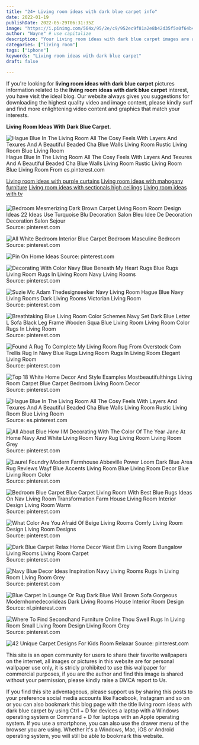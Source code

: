 ```yaml
---
title: "24+ Living room ideas with dark blue carpet info"
date: 2022-01-19
publishDate: 2022-05-29T06:31:35Z
image: "https://i.pinimg.com/564x/95/2e/c9/952ec9f81a2e8b42d35f5a0f64b426bf.jpg"
author: "Wayne" # use capitalize
description: "Your Living room ideas with dark blue carpet images are available in this site. Living room ideas with dark blue carpet are a topic that is being searched for and liked by netizens now. You can Find and Download the Living room ideas with dark blue carpet files here. Find and Download all free photos."
categories: ["living room"]
tags: ["iphone"]
keywords: "Living room ideas with dark blue carpet"
draft: false

---
```


If you're looking for **living room ideas with dark blue carpet** pictures information related to the **living room ideas with dark blue carpet** interest, you have visit the ideal  blog.  Our website always  gives you  suggestions  for downloading  the highest  quality video and image  content, please kindly surf and find more enlightening video content and graphics  that match your interests.

**Living Room Ideas With Dark Blue Carpet**. 

![Hague Blue In The Living Room All The Cosy Feels With Layers And Texures And A Beautiful Beaded Cha Blue Walls Living Room Rustic Living Room Blue Living Room](https://i.pinimg.com/originals/a1/63/6b/a1636b812b2338a1cf0e577ea5b5c328.jpg "Hague Blue In The Living Room All The Cosy Feels With Layers And Texures And A Beautiful Beaded Cha Blue Walls Living Room Rustic Living Room Blue Living Room")
Hague Blue In The Living Room All The Cosy Feels With Layers And Texures And A Beautiful Beaded Cha Blue Walls Living Room Rustic Living Room Blue Living Room From es.pinterest.com

[Living room ideas with purple curtains](/living-room-ideas-with-purple-curtains/)
[Living room ideas with mahogany furniture](/living-room-ideas-with-mahogany-furniture/)
[Living room ideas with sectionals high ceilings](/living-room-ideas-with-sectionals-high-ceilings/)
[Living room ideas with tv](/living-room-ideas-with-tv/)



### 

 


![Bedroom Mesmerizing Dark Brown Carpet Living Room Room Design Ideas 22 Ideas Use Turquoise Blu Decoration Salon Bleu Idee De Decoration Decoration Salon Sejour](https://i.pinimg.com/originals/bc/e3/0b/bce30b096ad42fa5f5d36f61d3b06556.jpg "Bedroom Mesmerizing Dark Brown Carpet Living Room Room Design Ideas 22 Ideas Use Turquoise Blu Decoration Salon Bleu Idee De Decoration Decoration Salon Sejour")
Source: pinterest.com

 

![All White Bedroom Interior Blue Carpet Bedroom Masculine Bedroom](https://i.pinimg.com/originals/0d/14/33/0d1433eb5fd9c1e8918cbeea54277c48.jpg "All White Bedroom Interior Blue Carpet Bedroom Masculine Bedroom")
Source: pinterest.com

 

![Pin On Home Ideas](https://i.pinimg.com/originals/24/ea/68/24ea68f28b644104eebff0494b6cd72b.jpg "Pin On Home Ideas")
Source: pinterest.com

 

![Decorating With Color Navy Blue Beneath My Heart Rugs Blue Rugs Living Room Rugs In Living Room Navy Living Rooms](https://i.pinimg.com/564x/65/e0/2b/65e02b11da83dd09b76e3f6dfff226f8.jpg "Decorating With Color Navy Blue Beneath My Heart Rugs Blue Rugs Living Room Rugs In Living Room Navy Living Rooms")
Source: pinterest.com

 

![Suzie Mc Adam Thedesignseeker Navy Living Room Hague Blue Navy Living Rooms Dark Living Rooms Victorian Living Room](https://i.pinimg.com/736x/a0/f0/66/a0f066f0c7cfafbd785f4dffb1142ad7.jpg "Suzie Mc Adam Thedesignseeker Navy Living Room Hague Blue Navy Living Rooms Dark Living Rooms Victorian Living Room")
Source: pinterest.com

 

![Breathtaking Blue Living Room Color Schemes Navy Set Dark Blue Letter L Sofa Black Leg Frame Wooden Squa Blue Living Room Living Room Color Rugs In Living Room](https://i.pinimg.com/736x/18/e7/87/18e7873fdd80ece5abc9f595b3c80eb6.jpg "Breathtaking Blue Living Room Color Schemes Navy Set Dark Blue Letter L Sofa Black Leg Frame Wooden Squa Blue Living Room Living Room Color Rugs In Living Room")
Source: pinterest.com

 

![Found A Rug To Complete My Living Room Rug From Overstock Com Trellis Rug In Navy Blue Rugs Living Room Rugs In Living Room Elegant Living Room](https://i.pinimg.com/originals/d2/ce/7e/d2ce7ed56c050e57afee149e3af5d064.jpg "Found A Rug To Complete My Living Room Rug From Overstock Com Trellis Rug In Navy Blue Rugs Living Room Rugs In Living Room Elegant Living Room")
Source: pinterest.com

 

![Top 18 White Home Decor And Style Examples Mostbeautifulthings Living Room Carpet Blue Carpet Bedroom Living Room Decor](https://i.pinimg.com/originals/f2/4a/3c/f24a3cd66de56369398f8dd69653b846.jpg "Top 18 White Home Decor And Style Examples Mostbeautifulthings Living Room Carpet Blue Carpet Bedroom Living Room Decor")
Source: pinterest.com

 

![Hague Blue In The Living Room All The Cosy Feels With Layers And Texures And A Beautiful Beaded Cha Blue Walls Living Room Rustic Living Room Blue Living Room](https://i.pinimg.com/originals/a1/63/6b/a1636b812b2338a1cf0e577ea5b5c328.jpg "Hague Blue In The Living Room All The Cosy Feels With Layers And Texures And A Beautiful Beaded Cha Blue Walls Living Room Rustic Living Room Blue Living Room")
Source: es.pinterest.com

 

![All About Blue How I M Decorating With The Color Of The Year Jane At Home Navy And White Living Room Navy Rug Living Room Living Room Grey](https://i.pinimg.com/736x/8b/7a/f7/8b7af779dcd9807438274c08f084b6bb.jpg "All About Blue How I M Decorating With The Color Of The Year Jane At Home Navy And White Living Room Navy Rug Living Room Living Room Grey")
Source: pinterest.com

 

![Laurel Foundry Modern Farmhouse Abbeville Power Loom Dark Blue Area Rug Reviews Wayf Blue Accents Living Room Blue Living Room Decor Blue Living Room Color](https://i.pinimg.com/originals/d0/7a/59/d07a597e6826a77a1335f7cdc92a8e23.jpg "Laurel Foundry Modern Farmhouse Abbeville Power Loom Dark Blue Area Rug Reviews Wayf Blue Accents Living Room Blue Living Room Decor Blue Living Room Color")
Source: pinterest.com

 

![Bedroom Blue Carpet Blue Carpet Living Room With Best Blue Rugs Ideas On Nav Living Room Transformation Farm House Living Room Interior Design Living Room Warm](https://i.pinimg.com/736x/bf/d3/84/bfd384f1d7269a8823068e01b0e1f1d7.jpg "Bedroom Blue Carpet Blue Carpet Living Room With Best Blue Rugs Ideas On Nav Living Room Transformation Farm House Living Room Interior Design Living Room Warm")
Source: pinterest.com

 

![What Color Are You Afraid Of Beige Living Rooms Comfy Living Room Design Living Room Designs](https://i.pinimg.com/474x/40/c4/e2/40c4e23f769bf73687e3f7a4d4879c7c--blue-throw-pillows-blue-throws.jpg "What Color Are You Afraid Of Beige Living Rooms Comfy Living Room Design Living Room Designs")
Source: pinterest.com

 

![Dark Blue Carpet Relax Home Decor West Elm Living Room Bungalow Living Rooms Living Room Carpet](https://i.pinimg.com/originals/a9/ff/25/a9ff25bb604a7ea69051579886542cff.jpg "Dark Blue Carpet Relax Home Decor West Elm Living Room Bungalow Living Rooms Living Room Carpet")
Source: pinterest.com

 

![Navy Blue Decor Ideas Inspiration Navy Living Rooms Rugs In Living Room Living Room Grey](https://i.pinimg.com/474x/19/33/b5/1933b5371e5846a7461769f7b43fbba5.jpg "Navy Blue Decor Ideas Inspiration Navy Living Rooms Rugs In Living Room Living Room Grey")
Source: pinterest.com

 

![Blue Carpet In Lounge Or Rug Dark Blue Wall Brown Sofa Gorgeous Modernhomedecorideas Dark Living Rooms House Interior Room Design](https://i.pinimg.com/736x/72/e5/77/72e577721f56c179cc421112d877c745.jpg "Blue Carpet In Lounge Or Rug Dark Blue Wall Brown Sofa Gorgeous Modernhomedecorideas Dark Living Rooms House Interior Room Design")
Source: nl.pinterest.com

 

![Where To Find Secondhand Furniture Online Thou Swell Rugs In Living Room Small Living Room Design Living Room Grey](https://i.pinimg.com/originals/b3/ec/1a/b3ec1ac7a33ab5fa26caefb62a6ededb.jpg "Where To Find Secondhand Furniture Online Thou Swell Rugs In Living Room Small Living Room Design Living Room Grey")
Source: pinterest.com

 

![42 Unique Carpet Designs For Kids Room Relaxar](https://i.pinimg.com/564x/95/2e/c9/952ec9f81a2e8b42d35f5a0f64b426bf.jpg "42 Unique Carpet Designs For Kids Room Relaxar")
Source: pinterest.com

 

This site is an open community for users to share their favorite wallpapers on the internet, all images or pictures in this website are for personal wallpaper use only, it is stricly prohibited to use this wallpaper for commercial purposes, if you are the author and find this image is shared without your permission, please kindly raise a DMCA report to Us.

If you find this site adventageous, please support us by sharing this posts to your preference social media accounts like Facebook, Instagram and so on or you can also bookmark this blog page with the title living room ideas with dark blue carpet by using Ctrl + D for devices a laptop with a Windows operating system or Command + D for laptops with an Apple operating system. If you use a smartphone, you can also use the drawer menu of the browser you are using. Whether it's a Windows, Mac, iOS or Android operating system, you will still be able to bookmark this website.
